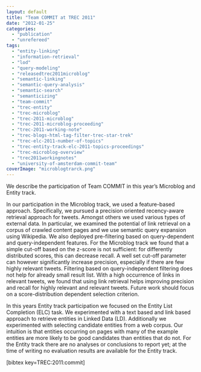 ```yaml
---
layout: default
title: "Team COMMIT at TREC 2011"
date: "2012-01-25"
categories:
  - "publication"
  - "unrefereed"
tags:
  - "entity-linking"
  - "information-retrieval"
  - "lod"
  - "query-modeling"
  - "releasedtrec2011microblog"
  - "semantic-linking"
  - "semantic-query-analysis"
  - "semantic-search"
  - "semanticizing"
  - "team-commit"
  - "trec-entity"
  - "trec-microblog"
  - "trec-2011-microblog"
  - "trec-2011-microblog-proceeding"
  - "trec-2011-working-note"
  - "trec-blogs-html-tag-filter-trec-star-trek"
  - "trec-elc-2011-number-of-topics"
  - "trec-entity-track-elc-2011-topics-proceedings"
  - "trec-microblog-overview"
  - "trec2011workingnotes"
  - "university-of-amsterdam-commit-team"
coverImage: "microblogtrarck.png"
---
```


We describe the participation of Team COMMIT in this year’s Microblog and Entity track.

In our participation in the Microblog track, we used a feature-based approach. Specifically, we pursued a precision oriented recency-aware retrieval approach for tweets. Amongst others we used various types of external data. In particular, we examined the potential of link retrieval on a corpus of crawled content pages and we use semantic query expansion using Wikipedia. We also deployed pre-filtering based on query-dependent and query-independent features. For the Microblog track we found that a simple cut-off based on the z-score is not sufficient: for differently distributed scores, this can decrease recall. A well set cut-off parameter can however significantly increase precision, especially if there are few highly relevant tweets. Filtering based on query-independent filtering does not help for already small result list. With a high occurrence of links in relevant tweets, we found that using link retrieval helps improving precision and recall for highly relevant and relevant tweets. Future work should focus on a score-distribution dependent selection criterion.

In this years Entity track participation we focused on the Entity List Completion (ELC) task. We experimented with a text based and link based approach to retrieve entities in Linked Data (LD). Additionally we experimented with selecting candidate entities from a web corpus. Our intuition is that entities occurring on pages with many of the example entities are more likely to be good candidates than entities that do not. For the Entity track there are no analyses or conclusions to report yet; at the time of writing no evaluation results are available for the Entity track.

\[bibtex key=TREC:2011:commit\]
